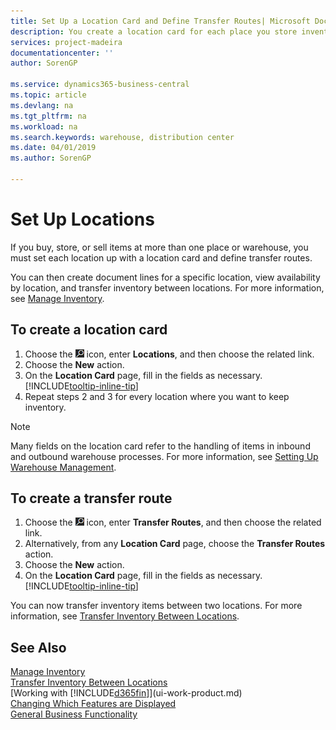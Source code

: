 ```yaml
---
title: Set Up a Location Card and Define Transfer Routes| Microsoft Docs
description: You create a location card for each place you store inventory items, for example, a warehouse or distribution center, and set up routes to transfer items between locations.
services: project-madeira
documentationcenter: ''
author: SorenGP

ms.service: dynamics365-business-central
ms.topic: article
ms.devlang: na
ms.tgt_pltfrm: na
ms.workload: na
ms.search.keywords: warehouse, distribution center
ms.date: 04/01/2019
ms.author: SorenGP

---
```

# Set Up Locations
If you buy, store, or sell items at more than one place or warehouse, you must set each location up with a location card and define transfer routes.

You can then create document lines for a specific location, view availability by location, and transfer inventory between locations. For more information, see [Manage Inventory](inventory-manage-inventory.md).

## To create a location card
1. Choose the ![Lightbulb that opens the Tell Me feature](media/ui-search/search_small.png "Tell me what you want to do") icon, enter **Locations**, and then choose the related link.
2. Choose the **New** action.
3. On the **Location Card** page, fill in the fields as necessary. [!INCLUDE[tooltip-inline-tip](includes/tooltip-inline-tip_md.md)]
4. Repeat steps 2 and 3 for every location where you want to keep inventory.

> [!NOTE]  
> Many fields on the location card refer to the handling of items in inbound and outbound warehouse processes. For more information, see [Setting Up Warehouse Management](warehouse-setup-warehouse.md).

## To create a transfer route
1. Choose the ![Lightbulb that opens the Tell Me feature](media/ui-search/search_small.png "Tell me what you want to do") icon, enter **Transfer Routes**, and then choose the related link.
2. Alternatively, from any **Location Card** page, choose the **Transfer Routes** action.
3. Choose the **New** action.
4. On the **Location Card** page, fill in the fields as necessary. [!INCLUDE[tooltip-inline-tip](includes/tooltip-inline-tip_md.md)]

You can now transfer inventory items between two locations. For more information, see [Transfer Inventory Between Locations](inventory-how-transfer-between-locations.md).    

## See Also
[Manage Inventory](inventory-manage-inventory.md)  
[Transfer Inventory Between Locations](inventory-how-transfer-between-locations.md)    
[Working with [!INCLUDE[d365fin](includes/d365fin_md.md)]](ui-work-product.md)  
[Changing Which Features are Displayed](ui-experiences.md)  
[General Business Functionality](ui-across-business-areas.md)
